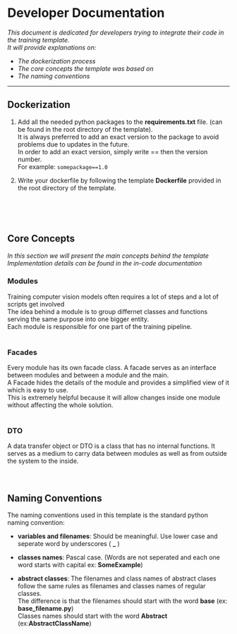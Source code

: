 # Developer Documentation

*This document is dedicated for developers trying to integrate their code in the training template.*<br>
*It will provide explanations on:<br>*
* *The dockerization process*
* *The core concepts the template was based on*
* *The naming conventions*

---
## Dockerization

1) Add all the needed python packages to the **requirements.txt** file. (can be found in the root directory of the template).<br>
It is always preferred to add an exact version to the package to avoid problems due to updates in the future.<br>
In order to add an exact version, simply write == then the version number.<br>
For example: `somepackage==1.0`

2) Write your dockerfile by following the template **Dockerfile** provided in the root directory of the template. 
<br>
<br>
<br>

## Core Concepts
*In this section we will present the main concepts behind the template <br> Implementation details can be found in the in-code documentation*

### Modules
Training computer vision models often requires a lot of steps and a lot of scripts get involved<br>
The idea behind a module is to group differnet classes and functions serving the same purpose into one bigger entity.<br>
Each module is responsible for one part of the training pipeline.
<br>
<br>


### Facades
Every module has its own facade class. A facade serves as an interface between modules and between a module and the main.<br>
A Facade hides the details of the module and provides a simplified view of it which is easy to use.<br>
This is extremely helpful because it will allow changes inside one module without affecting the whole solution.
<br>
<br>


### DTO
A data transfer object or DTO is a class that has no internal functions. It serves as a medium to carry data between modules as well as from outside the system to the inside.
<br>
<br>
<br>

## Naming Conventions
The naming conventions used in this template is the standard python naming convention: <br>

* **variables and filenames**: Should be meaningful. Use lower case and seperate word by underscores ( **_** )

* **classes names**: Pascal case. (Words are not seperated and each one word starts with capital ex: **SomeExample**)

* **abstract classes**: The filenames and class names of abstract clases follow the same rules as filenames and classes names of regular classes. <br>The difference is that the filenames should start with the word **base** (ex: **base_filename.py**)<br>
Classes names should start with the word **Abstract** (ex:**AbstractClassName**)



 









